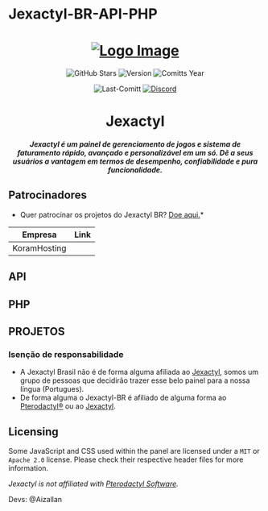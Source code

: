 # Jexactyl-BR-API-PHP
<div align="center">

# [![Logo Image](https://cdn.discordapp.com/attachments/1012411945141424218/1012430446556090468/JexactylBannerBasic.jpg)](https://nextpanel.com.br/)
![GitHub Stars](https://img.shields.io/github/stars/Next-Panel/Jexactyl-BR?colorA=302D41&colorB=f9e2af&style=for-the-badge)
![Version](https://img.shields.io/github/v/release/Next-Panel/Jexactyl-BR?colorA=302D41&colorB=f9e2af&style=for-the-badge)
![Comitts Year](https://img.shields.io/github/commit-activity/y/Next-Panel/Jexactyl-BR?colorA=302D41&colorB=f9e2af&style=for-the-badge)

![Last-Comitt](https://img.shields.io/github/last-commit/Next-Panel/Jexactyl-BR?style=for-the-badge&colorA=302D41&colorB=b4befe)
[![Discord](https://img.shields.io/discord/1053464120311173172?style=for-the-badge&colorA=302D41&colorB=b4befe)](https://discord.gg/68k7wDGjYc)

</div>

<h1 align="center">Jexactyl</h1>
<h5 align="center">
    <strong>
        Jexactyl é um painel de gerenciamento de jogos e sistema de faturamento rápido, avançado e personalizável em um só.
        Dê a seus usuários a vantagem em termos de desempenho, confiabilidade e pura funcionalidade.
    </strong>
    
## Patrocinadores
* Quer patrocinar os projetos do Jexactyl BR? [Doe aqui.](https://discord.gg/naotemainda)*

|    Empresa   | Link |
| ------------ | -----|
| KoramHosting ||[Koram](https://dash.koramhosting.xyz/)

## API

## PHP

## PROJETOS

### Isenção de responsabilidade
* A Jexactyl Brasil não é de forma alguma afiliada ao [Jexactyl](https://jexactyl.com), somos um grupo de pessoas que decidirão trazer esse belo painel para a nossa língua (Portugues).
* De forma alguma o Jexactyl-BR é afiliado de alguma forma ao [Pterodactyl®](https://pterdoactyl.io) ou ao [Jexactyl](https://jexactyl.com).

## Licensing
Some JavaScript and CSS used within the panel are licensed under a `MIT` or `Apache 2.0` license. Please check their
respective header files for more information.

*Jexactyl is not affiliated with [Pterodactyl Software](https://pterodactyl.io).*

Devs:
@Aizallan
